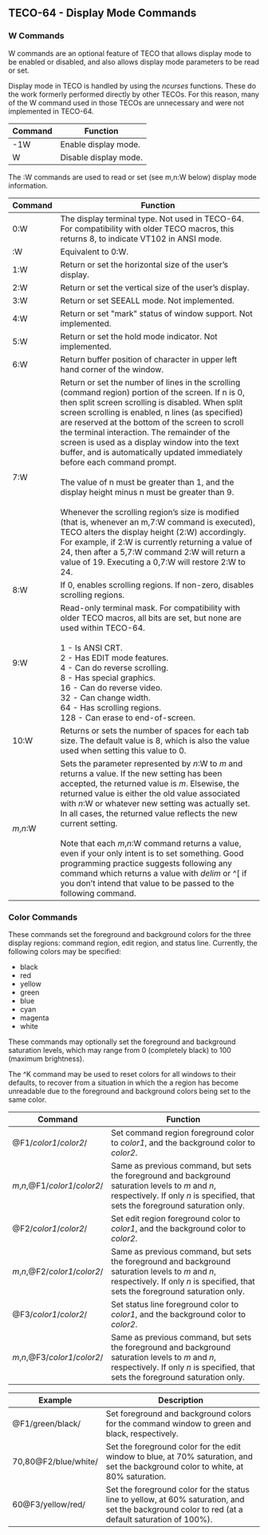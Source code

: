 ## TECO-64 - Display Mode Commands

### W Commands

W commands are an optional feature of TECO that allows display mode
to be enabled or disabled, and also allows display mode parameters to
be read or set.

Display mode in TECO is handled by using the *ncurses* functions.
These do the work formerly performed directly by other TECOs. For
this reason, many of the W command used in those TECOs are unnecessary
and were not implemented in TECO-64.

| Command | Function |
| ------- | -------- |
| -1W | Enable display mode. |
| W   | Disable display mode. |

The :W commands are used to read or set (see m,n:W below) display
mode information.

| Command | Function |
| ------- | -------- |
| 0:W | The display terminal type. Not used in TECO-64. For compatibility with older TECO macros, this returns 8, to indicate VT102 in ANSI mode. |
| :W | Equivalent to 0:W. |
| 1:W | Return or set the horizontal size of the user’s display. |
| 2:W | Return or set the vertical size of the user’s display. |
| 3:W | Return or set SEEALL mode. Not implemented. |
| 4:W | Return or set "mark" status of window support. Not implemented. |
| 5:W | Return or set the hold mode indicator. Not implemented. |
| 6:W | Return buffer position of character in upper left hand corner of the window. |
| 7:W | Return or set the number of lines in the scrolling (command region) portion of the screen. If n is 0, then split screen scrolling is disabled. When split screen scrolling is enabled, n lines (as specified) are reserved at the bottom of the screen to scroll the terminal interaction. The remainder of the screen is used as a display window into the text buffer, and is automatically updated immediately before each command prompt. <br><br>The value of n must be greater than 1, and the display height minus n must be greater than 9. <br><br>Whenever the scrolling region’s size is modified (that is, whenever an m,7:W command is executed), TECO alters the display height (2:W) accordingly. For example, if 2:W is currently returning a value of 24, then after a 5,7:W command 2:W will return a value of 19. Executing a 0,7:W will restore 2:W to 24. |
| 8:W | If 0, enables scrolling regions. If non-zero, disables scrolling regions. |
| 9:W | Read-only terminal mask. For compatibility with older TECO macros, all bits are set, but none are used within TECO-64.<br><br>1 - Is ANSI CRT.<br>2 - Has EDIT mode features. <br>4 - Can do reverse scrolling. <br>8 - Has special graphics. <br>16 - Can do reverse video. <br>32 - Can change width. <br>64 - Has scrolling regions. <br>128 - Can erase to end-of-screen. |
| 10:W | Returns or sets the number of spaces for each tab size. The default value is 8, which is also the value used when setting this value to 0. |
| *m*,*n*:W | Sets the parameter represented by *n*:W to *m* and returns a value. If the new setting has been accepted, the returned value is *m*. Elsewise, the returned value is either the old value associated with *n*:W or whatever new setting was actually set. In all cases, the returned value reflects the new current setting. <br><br>Note that each *m*,*n*:W command returns a value, even if your only intent is to set something. Good programming practice suggests following any command which returns a value with *delim* or ^[ if you don’t intend that value to be passed to the following command. |

### Color Commands

These commands set the foreground and background colors for the three
display regions: command region, edit region, and status line. Currently,
the following colors may be specified:

- black
- red
- yellow
- green
- blue
- cyan
- magenta
- white

These commands may optionally set the foreground and background
saturation levels, which may range from 0 (completely black) to
100 (maximum brightness).

The ^K command may be used to reset colors for all windows to their
defaults, to recover from a situation in which the a region has become
unreadable due to the foreground and background colors being set to
the same color.

| Command | Function |
| ------- | -------- |
| @F1/*color1*/*color2*/ | Set command region foreground color to *color1*, and the background color to *color2*. |
| *m*,*n*,@F1/*color1*/*color2*/ | Same as previous command, but sets the foreground and background saturation levels to *m* and *n*, respectively. If only *n* is specified, that sets the foreground saturation only. |
| @F2/*color1*/*color2*/ | Set edit region foreground color to *color1*, and the background color to *color2*. |
| *m*,*n*,@F2/*color1*/*color2*/ | Same as previous command, but sets the foreground and background saturation levels to *m* and *n*, respectively. If only *n* is specified, that sets the foreground saturation only. |
| @F3/*color1*/*color2*/ | Set status line foreground color to *color1*, and the background color to *color2*. |
| *m*,*n*,@F3/*color1*/*color2*/ | Same as previous command, but sets the foreground and background saturation levels to *m* and *n*, respectively. If only *n* is specified, that sets the foreground saturation only. |

| Example | Description |
| ------- | ----------- |
| @F1/green/black/ | Set foreground and background colors for the command window to green and black, respectively. |
| 70,80@F2/blue/white/ | Set the foreground color for the edit window to blue, at 70% saturation, and set the background color to white, at 80% saturation. |
| 60@F3/yellow/red/ | Set the foreground color for the status line to yellow, at 60% saturation, and set the background color to red (at a default saturation of 100%). |

